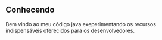 ## Conhecendo

Bem vindo ao meu código java exeperimentando os recursos indispensáveis oferecidos para os desenvolvedores.


